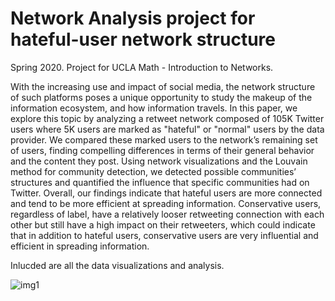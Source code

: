 # Network Analysis project for hateful-user network structure
Spring 2020. Project for UCLA Math - Introduction to Networks. 


With the increasing use and impact of social media, the network structure of such platforms poses a unique opportunity to study the makeup of the information ecosystem, and how information travels. In this paper, we explore this topic by analyzing a retweet network composed of 105K Twitter users where 5K users are marked as "hateful" or "normal" users by the data provider. We compared these marked users to the network’s remaining set of users, finding compelling differences in terms of their general behavior and the content they post. Using network visualizations and the Louvain method for community detection, we detected possible communities’ structures and quantified the influence that specific communities had on Twitter. Overall, our findings indicate that hateful users are more connected and tend to be more efficient at spreading information. Conservative users, regardless of label, have a relatively looser retweeting connection with each other but still have a high impact on their retweeters, which could indicate that in addition to hateful users, conservative users are very influential and efficient in spreading information.

Inlucded are all the data visualizations and analysis.

![img1](https://raw.githubusercontent.com/leanneLLL/network-analysis/master/image-of-paper/page1.png)
